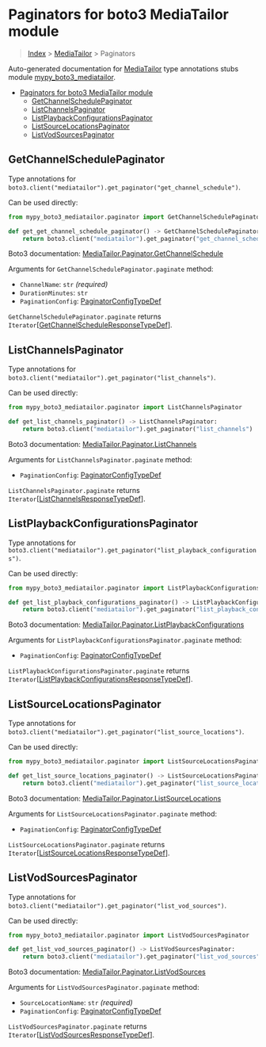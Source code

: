# Paginators for boto3 MediaTailor module

> [Index](..) > [MediaTailor](.) > Paginators

Auto-generated documentation for
[MediaTailor](https://boto3.amazonaws.com/v1/documentation/api/1.17.71/reference/services/mediatailor.html#MediaTailor)
type annotations stubs module
[mypy_boto3_mediatailor](https://pypi.org/project/mypy-boto3-mediatailor/).

- [Paginators for boto3 MediaTailor module](#paginators-for-boto3-mediatailor-module)
  - [GetChannelSchedulePaginator](#getchannelschedulepaginator)
  - [ListChannelsPaginator](#listchannelspaginator)
  - [ListPlaybackConfigurationsPaginator](#listplaybackconfigurationspaginator)
  - [ListSourceLocationsPaginator](#listsourcelocationspaginator)
  - [ListVodSourcesPaginator](#listvodsourcespaginator)

## GetChannelSchedulePaginator

Type annotations for
`boto3.client("mediatailor").get_paginator("get_channel_schedule")`.

Can be used directly:

```python
from mypy_boto3_mediatailor.paginator import GetChannelSchedulePaginator

def get_get_channel_schedule_paginator() -> GetChannelSchedulePaginator:
    return boto3.client("mediatailor").get_paginator("get_channel_schedule")
```

Boto3 documentation:
[MediaTailor.Paginator.GetChannelSchedule](https://boto3.amazonaws.com/v1/documentation/api/1.17.71/reference/services/mediatailor.html#MediaTailor.Paginator.GetChannelSchedule)

Arguments for `GetChannelSchedulePaginator.paginate` method:

- `ChannelName`: `str` *(required)*
- `DurationMinutes`: `str`
- `PaginationConfig`:
  [PaginatorConfigTypeDef](./type_defs.md#paginatorconfigtypedef)

`GetChannelSchedulePaginator.paginate` returns
`Iterator`\[[GetChannelScheduleResponseTypeDef](./type_defs.md#getchannelscheduleresponsetypedef)\].

## ListChannelsPaginator

Type annotations for
`boto3.client("mediatailor").get_paginator("list_channels")`.

Can be used directly:

```python
from mypy_boto3_mediatailor.paginator import ListChannelsPaginator

def get_list_channels_paginator() -> ListChannelsPaginator:
    return boto3.client("mediatailor").get_paginator("list_channels")
```

Boto3 documentation:
[MediaTailor.Paginator.ListChannels](https://boto3.amazonaws.com/v1/documentation/api/1.17.71/reference/services/mediatailor.html#MediaTailor.Paginator.ListChannels)

Arguments for `ListChannelsPaginator.paginate` method:

- `PaginationConfig`:
  [PaginatorConfigTypeDef](./type_defs.md#paginatorconfigtypedef)

`ListChannelsPaginator.paginate` returns
`Iterator`\[[ListChannelsResponseTypeDef](./type_defs.md#listchannelsresponsetypedef)\].

## ListPlaybackConfigurationsPaginator

Type annotations for
`boto3.client("mediatailor").get_paginator("list_playback_configurations")`.

Can be used directly:

```python
from mypy_boto3_mediatailor.paginator import ListPlaybackConfigurationsPaginator

def get_list_playback_configurations_paginator() -> ListPlaybackConfigurationsPaginator:
    return boto3.client("mediatailor").get_paginator("list_playback_configurations")
```

Boto3 documentation:
[MediaTailor.Paginator.ListPlaybackConfigurations](https://boto3.amazonaws.com/v1/documentation/api/1.17.71/reference/services/mediatailor.html#MediaTailor.Paginator.ListPlaybackConfigurations)

Arguments for `ListPlaybackConfigurationsPaginator.paginate` method:

- `PaginationConfig`:
  [PaginatorConfigTypeDef](./type_defs.md#paginatorconfigtypedef)

`ListPlaybackConfigurationsPaginator.paginate` returns
`Iterator`\[[ListPlaybackConfigurationsResponseTypeDef](./type_defs.md#listplaybackconfigurationsresponsetypedef)\].

## ListSourceLocationsPaginator

Type annotations for
`boto3.client("mediatailor").get_paginator("list_source_locations")`.

Can be used directly:

```python
from mypy_boto3_mediatailor.paginator import ListSourceLocationsPaginator

def get_list_source_locations_paginator() -> ListSourceLocationsPaginator:
    return boto3.client("mediatailor").get_paginator("list_source_locations")
```

Boto3 documentation:
[MediaTailor.Paginator.ListSourceLocations](https://boto3.amazonaws.com/v1/documentation/api/1.17.71/reference/services/mediatailor.html#MediaTailor.Paginator.ListSourceLocations)

Arguments for `ListSourceLocationsPaginator.paginate` method:

- `PaginationConfig`:
  [PaginatorConfigTypeDef](./type_defs.md#paginatorconfigtypedef)

`ListSourceLocationsPaginator.paginate` returns
`Iterator`\[[ListSourceLocationsResponseTypeDef](./type_defs.md#listsourcelocationsresponsetypedef)\].

## ListVodSourcesPaginator

Type annotations for
`boto3.client("mediatailor").get_paginator("list_vod_sources")`.

Can be used directly:

```python
from mypy_boto3_mediatailor.paginator import ListVodSourcesPaginator

def get_list_vod_sources_paginator() -> ListVodSourcesPaginator:
    return boto3.client("mediatailor").get_paginator("list_vod_sources")
```

Boto3 documentation:
[MediaTailor.Paginator.ListVodSources](https://boto3.amazonaws.com/v1/documentation/api/1.17.71/reference/services/mediatailor.html#MediaTailor.Paginator.ListVodSources)

Arguments for `ListVodSourcesPaginator.paginate` method:

- `SourceLocationName`: `str` *(required)*
- `PaginationConfig`:
  [PaginatorConfigTypeDef](./type_defs.md#paginatorconfigtypedef)

`ListVodSourcesPaginator.paginate` returns
`Iterator`\[[ListVodSourcesResponseTypeDef](./type_defs.md#listvodsourcesresponsetypedef)\].

